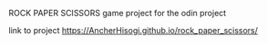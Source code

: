ROCK PAPER SCISSORS game project for the odin project

link to project https://AncherHisogi.github.io/rock_paper_scissors/
